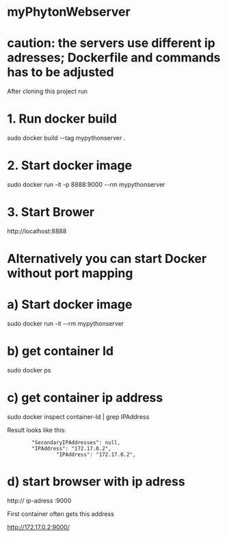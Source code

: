 # myPhytonWebserver 
# caution: the servers use different ip adresses; Dockerfile and commands has to be adjusted
After cloning this project run

# 1. Run docker build
sudo docker build --tag mypythonserver .

# 2. Start docker image 
sudo docker run -it -p 8888:9000 --rm mypythonserver

# 3. Start Brower

 http://localhost:8888
 
 # Alternatively you can start Docker without port mapping
  
 # a) Start docker image
 sudo docker run -it --rm mypythonserver
 
 # b) get container Id
 sudo docker ps
 
 # c) get container ip address
 sudo docker inspect container-Id | grep IPAddress
 
 Result looks like this:
    
            "SecondaryIPAddresses": null,
            "IPAddress": "172.17.0.2",
                    "IPAddress": "172.17.0.2",
                    
    
  # d) start browser with ip adress
  http:// ip-adress :9000
  
  First container often gets this address
  
  http://172.17.0.2:9000/
 

